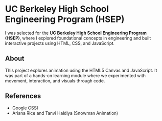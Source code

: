 # UC Berkeley High School Engineering Program (HSEP)

I was selected for the **UC Berkeley High School Engineering Program (HSEP)**, where I explored foundational concepts in engineering and built interactive projects using HTML, CSS, and JavaScript.

## About

This project explores animation using the HTML5 Canvas and JavaScript. It was part of a hands-on learning module where we experimented with movement, interaction, and visuals through code.

## References

- Google CSSI
- Ariana Rice and Tanvi Haldiya (Snowman Animation)
